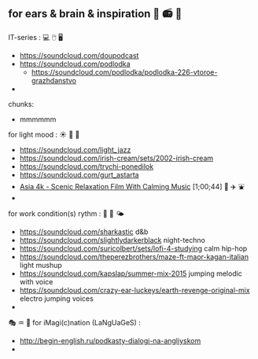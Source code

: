 ## for ears & brain & inspiration  :musical_score:  :radio:  :musical_keyboard:

IT-series : 💻 🖱️ 🖥️ 
- https://soundcloud.com/doupodcast
- https://soundcloud.com/podlodka
    - https://soundcloud.com/podlodka/podlodka-226-vtoroe-grazhdanstvo 
- 

chunks:
- mmmmmm

for light mood :  :sunny:  :milky_way:  :rainbow:
- https://soundcloud.com/light_jazz
- https://soundcloud.com/irish-cream/sets/2002-irish-cream
- https://soundcloud.com/trychi-ponedilok
- https://soundcloud.com/gurt_astarta
- [Asia 4k - Scenic Relaxation Film With Calming Music](https://www.youtube.com/watch?v=2_kAzyaX7SU) [1;00;44]  🚡  ✈️  ⛲ 
- 

for work condition(s) rythm :  🥁  🔋  🌤️  
- https://soundcloud.com/sharkastic  d&b
- https://soundcloud.com/slightlydarkerblack  night-techno
- https://soundcloud.com/suricolbert/sets/lofi-4-studying  calm hip-hop
- https://soundcloud.com/theperezbrothers/maze-ft-maor-kagan-italian  light mushup 
- https://soundcloud.com/kapslap/summer-mix-2015  jumping melodic with voice 
- https://soundcloud.com/crazy-ear-luckeys/earth-revenge-original-mix  electro jumping voices 
- 

:performing_arts:  :aquarius:  :heart_decoration:  for iMagi(c)nation (LaNgUaGeS) : 
- http://begin-english.ru/podkasty-dialogi-na-angliyskom 
- 
